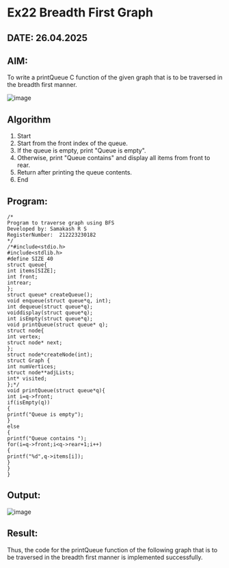 # Ex22 Breadth First Graph
## DATE: 26.04.2025
## AIM:
To write a printQueue C function of the given graph that is to be traversed in the breadth first manner.

![image](https://github.com/user-attachments/assets/f483f48c-6af0-4027-a993-01c108a50933)


## Algorithm
1. Start
2. Start from the front index of the queue.
3. If the queue is empty, print "Queue is empty".
4. Otherwise, print "Queue contains" and display all items from front to rear.
5. Return after printing the queue contents.
6. End

## Program:
```
/*
Program to traverse graph using BFS
Developed by: Samakash R S
RegisterNumber:  212223230182
*/
/*#include<stdio.h>
#include<stdlib.h>
#define SIZE 40
struct queue{
int items[SIZE];
int front;
intrear;
};
struct queue* createQueue();
void enqueue(struct queue*q, int);
int dequeue(struct queue*q);
voiddisplay(struct queue*q);
int isEmpty(struct queue*q);
void printQueue(struct queue* q);
struct node{
int vertex;
struct node* next;
};
struct node*createNode(int);
struct Graph {
int numVertices;
struct node**adjLists;
int* visited;
};*/
void printQueue(struct queue*q){
int i=q->front;
if(isEmpty(q))
{
printf("Queue is empty");
}
else
{
printf("Queue contains ");
for(i=q->front;i<q->rear+1;i++)
{
printf("%d",q->items[i]);
}
}
}

```

## Output:

![image](https://github.com/user-attachments/assets/bf5d2d1a-8612-4e4d-ae68-83fd42953de7)


## Result:
Thus, the code for the printQueue function of the following graph that is to be traversed in the breadth first manner is implemented successfully.
